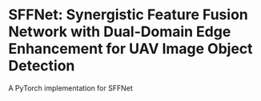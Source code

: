 # SFFNet: Synergistic Feature Fusion Network with Dual-Domain Edge Enhancement for UAV Image Object Detection
A PyTorch implementation for SFFNet
